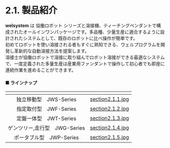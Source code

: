 # 2.1. 製品紹介

**welsystem** は 協働ロボット シリーズと溶接機、ティーチングペンダントで構成されたオールインワンパッケージです。多品種、少量生産に適合するように設計されたシステムとして、既存のロボットに比べ操作が簡単です。\
初めてロボットを使い溶接される者もすぐに熟知できる、ウェルプログラムを開発し革新的な自動溶接方法を提案します。\
溶接士が協働ロボットで溶接に取り組んでロボット溶接ができる最適なシステムで、一度定義された多量生産は産業用ファンダントで操作して初心者でも即座に連続作業を進めることができます。

#### ■ ラインナップ

<table data-view="cards"><thead><tr><th align="center"></th><th data-hidden data-card-cover data-type="files"></th></tr></thead><tbody><tr><td align="center">独立移動型　JWS-Series</td><td><a href="../images/jp/chapter2/section2.1.1.jpg">section2.1.1.jpg</a></td></tr><tr><td align="center">指定取付型　JWF-Series</td><td><a href="../images/jp/chapter2/section2.1.2.jpg">section2.1.2.jpg</a></td></tr><tr><td align="center">定盤一体型　JWT-Series</td><td><a href="../images/jp/chapter2/section2.1.3.jpg">section2.1.3.jpg</a></td></tr><tr><td align="center">ゲンツリー,走行型　JWG-Series</td><td><a href="../images/jp/chapter2/section2.1.4.jpg">section2.1.4.jpg</a></td></tr><tr><td align="center">ポータブル型　JWP-Series</td><td><a href="../images/jp/chapter2/section2.1.5.jpg">section2.1.5.jpg</a></td></tr></tbody></table>
